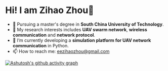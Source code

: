 <!--
**ZihaoZhouSCUT/ZihaoZhouSCUT** is a ✨ _special_ ✨ repository because its `README.md` (this file) appears on your GitHub profile.  

Here are some ideas to get you started: 


- 🌱 I’m currently learning ...
- 👯 I’m looking to collaborate on ... 
- 🤔 I’m looking for help with ...
- 💬 Ask me about ...
..
- 😄 Pronouns: ...
- ⚡ Fun fact: ...
-->

# Hi! I am Zihao Zhou👋

- 🔭 Pursuing a master's degree in **South China University of Technology**.
- 🌱 My research interests includes **UAV swarm network**, **wireless communication** and **network protocol**.
- 🤔 I’m currently developing a **simulation platform for UAV network communication** in Python.
- 📫 How to reach me: eezihaozhou@gmail.com

[![Ashutosh's github activity graph](https://github-readme-activity-graph.vercel.app/graph?username=ZihaoZhouSCUT&theme=github-compact)](https://github.com/ashutosh00710/github-readme-activity-graph)


